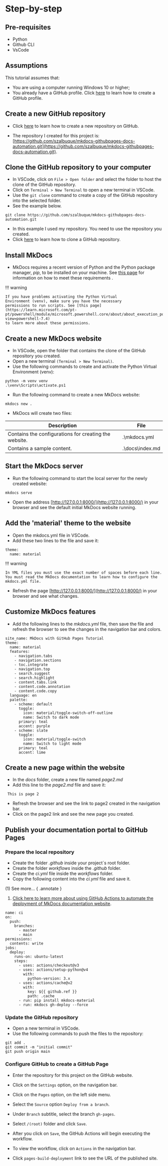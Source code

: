 # Step-by-step

## Pre-requisites
- Python
- Github CLI
- VsCode

## Assumptions
This tutorial assumes that:

* You are using a computer running Windows 10 or higher;<br>
* You already have a GitHub profile. Click [here](https://docs.github.com/en/get-started/quickstart/creating-an-account-on-github) to learn how to create a GitHub profile.

## Create a new GitHub repository
* Click [here](https://docs.github.com/en/repositories/creating-and-managing-repositories/quickstart-for-repositories) to learn how to create a new repository on GitHub.
- The repository I created for this project is: [https://github.com/szalbuque/mkdocs-githubpages-docs-automation.git](https://github.com/szalbuque/mkdocs-githubpages-docs-automation.git).

## Clone the GitHub repository to your computer
- In VSCode, click on `File > Open folder` and select the folder to host the clone of the GitHub repository.
- Click on `Terminal > New Terminal` to open a new terminal in VSCode.
- Use the `git clone` command to create a copy of the GitHub repository into the selected folder. 
- See the example below.
```
git clone https://github.com/szalbuque/mkdocs-githubpages-docs-automation.git
```
- In this example I used my repository. You need to use the repository you created.
- Click [here](https://docs.github.com/pt/repositories/creating-and-managing-repositories/cloning-a-repository) to learn how to clone a GitHub repository.

## Install MkDocs
- MkDocs requires a recent version of Python and the Python package manager, <i>pip</i>, to be installed on your machine. See [this page](https://www.mkdocs.org/user-guide/installation/#mkdocs-installation) for information on how to meet these requirements .

!!! warning

    If you have problems activating the Python Virtual
    Environment (venv), make sure you have the necessary
    permissions to run scripts. See [this page](https://learn.microsoft.com/pt-pt/powershell/module/microsoft.powershell.core/about/about_execution_policies?view=powershell-7.4)
    to learn more about these permissions.

## Create a new MkDocs website
* In VSCode, open the folder that contains the clone of the GitHub repository you created.
* Open a new terminal `(Terminal > New Terminal)`.
* Use the following commands to create and activate the Python Virtual Environment (venv):
```
python -m venv venv
.\venv\Scripts\activate.ps1
```

* Run the following command to create a new MkDocs website:
```
mkdocs new .
```
* MkDocs will create two files:

| Description | File |
|-------------|------|
| Contains the configurations for creating the website. |     .\mkdocs.yml |
| Contains a sample content. |     .\docs\index.md |

## Start the MkDocs server
* Run the following command to start the local server for the newly created website:
```
mkdocs serve
```
* Open the address [http://127.0.0.1:8000/](http://127.0.0.1:8000/) in your browser and see the default initial MkDocs website running.

## Add the 'material' theme to the website
* Open the mkdocs.yml file in VSCode.
* Add these two lines to the file and save it:
```
theme:
  name: material
```
!!! warning

    In YML files you must use the exact number of spaces before each line. You must read the MkDocs documentation to learn how to configure the mkdocs.yml file.
* Refresh the page [http://127.0.0.1:8000/](http://127.0.0.1:8000/) in your browser and see what changes.

## Customize MkDocs features
* Add the following lines to the <i>mkdocs.yml</i> file, then save the file and refresh the browser to see the changes in the navigation bar and colors.
```
site_name: MkDocs with GitHub Pages Tutorial
theme:
  name: material
  features:
    - navigation.tabs
    - navigation.sections
    - toc.integrate
    - navigation.top
    - search.suggest
    - search.highlight
    - content.tabs.link
    - content.code.annotation
    - content.code.copy
  language: en
  palette:
    - scheme: default
      toggle:
        icon: material/toggle-switch-off-outline 
        name: Switch to dark mode
      primary: teal
      accent: purple 
    - scheme: slate 
      toggle:
        icon: material/toggle-switch
        name: Switch to light mode    
      primary: teal
      accent: lime
```
## Create a new page within the website
* In the <i>docs</i> folder, create a new file named <i>page2.md</i>
* Add this line to the <i>page2.md</i> file and save it:

```
 This is page 2
```

* Refresh the browser and see the link to page2 created in the navigation bar.
* Click on the page2 link and see the new page you created.

## Publish your documentation portal to GitHub Pages
### Prepare the local repository
* Create the folder <i>.github</i> inside your project´s root folder.
* Create the folder <i>workflows</i> inside the <i>.github</i> folder.
* Create the <i>ci.yml</i> file inside the  <i>workflows</i> folder.
* Copy the following content into the <i>ci.yml</i> file and save it.

(1) See more...
{ .annotate }

1. [Click here to learn more about using GitHub Actions
   to automate the deployment of MkDocs documentation website](https://squidfunk.github.io/mkdocs-material/publishing-your-site/).

```
name: ci 
on:
  push:
    branches:
      - master 
      - main
permissions:
  contents: write
jobs:
  deploy:
    runs-on: ubuntu-latest
    steps:
      - uses: actions/checkout@v3
      - uses: actions/setup-python@v4
        with:
          python-version: 3.x
      - uses: actions/cache@v2
        with:
          key: ${{ github.ref }}
          path: .cache
      - run: pip install mkdocs-material
      - run: mkdocs gh-deploy --force
```

### Update the GitHub repository
* Open a new terminal in VSCode.
* Use the following commands to push the files to the repository:
```
git add .
git commit -m "initial commit"
git push origin main
```

### Configure GitHub to create a GitHub Page
* Enter the repository for this project on the GitHub website.
* Click on the `Settings` option, on the navigation bar.
* Click on the `Pages` option, on the left side menu.
* Select the `Source` option `Deploy from a branch`.
* Under `Branch` subtitle, select the branch `gh-pages`.
* Select `/(root)` folder and click `Save`.
* After you click on `Save`, the GitHub Actions will begin executing the workflow.

* To view the workflow, click on `Actions` in the navigation bar.
* Click `pages-build-deployment` link to see the URL of the published site.












